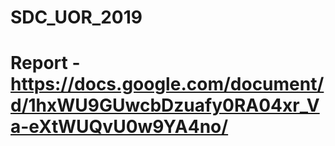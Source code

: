 # SDC_UOR_2019

# Report - https://docs.google.com/document/d/1hxWU9GUwcbDzuafy0RA04xr_Va-eXtWUQvU0w9YA4no/

